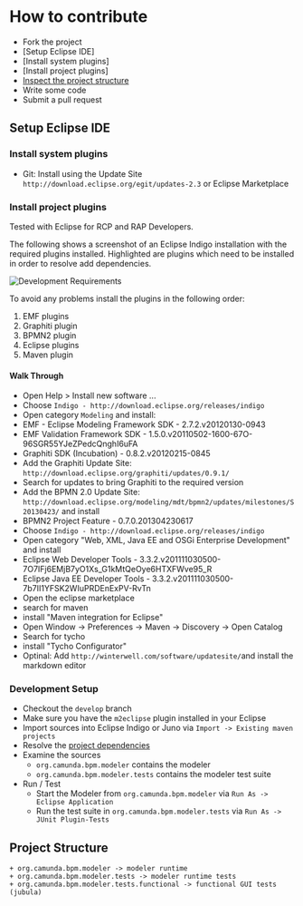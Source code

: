 # How to contribute

* Fork the project
* [Setup Eclipse IDE]
 * [Install system plugins]
 * [Install project plugins]
* [Inspect the project structure](#project-structure)
* Write some code
* Submit a pull request

## Setup Eclipse IDE

### Install system plugins

* Git: Install using the Update Site `http://download.eclipse.org/egit/updates-2.3` or Eclipse Marketplace

### Install project plugins

Tested with Eclipse for RCP and RAP Developers.

The following shows a screenshot of an Eclipse Indigo installation with the required plugins installed.
Highlighted are plugins which need to be installed in order to resolve add dependencies. 

![Development Requirements](https://raw.github.com/camunda/camunda-modeler/develop/documentation/images/development-requirements.png)

To avoid any problems install the plugins in the following order:

1. EMF plugins
2. Graphiti plugin
3. BPMN2 plugin
4. Eclipse plugins
5. Maven plugin

#### Walk Through

* Open Help > Install new software ...
* Choose `Indigo - http://download.eclipse.org/releases/indigo`
* Open category `Modeling` and install:
 * EMF - Eclipse Modeling Framework SDK - 2.7.2.v20120130-0943
 * EMF Validation Framework SDK	- 1.5.0.v20110502-1600-67O-96SGR55YJeZPedcQnghI6uFA
 * Graphiti SDK (Incubation) - 0.8.2.v20120215-0845
* Add the Graphiti Update Site: `http://download.eclipse.org/graphiti/updates/0.9.1/`
 * Search for updates to bring Graphiti to the required version
* Add the BPMN 2.0 Update Site: `http://download.eclipse.org/modeling/mdt/bpmn2/updates/milestones/S20130423/` and install
 * BPMN2 Project Feature - 0.7.0.201304230617
* Choose `Indigo - http://download.eclipse.org/releases/indigo`
* Open category "Web, XML, Java EE and OSGi Enterprise Development" and install
 * Eclipse Web Developer Tools - 3.3.2.v201111030500-7O7IFj6EMjB7yO1Xs_G1kMtQeOye6HTXFWve95_R
 * Eclipse Java EE Developer Tools - 3.3.2.v201111030500-7b7II1YFSK2WIuPRDEnExPV-RvTn
* Open the eclipse marketplace
 * search for maven
 * install "Maven integration for Eclipse"
* Open Window -> Preferences -> Maven -> Discovery -> Open Catalog
 * Search for tycho
 * install "Tycho Configurator"
* Optinal: Add `http://winterwell.com/software/updatesite/`and install the markdown editor

### Development Setup

* Checkout the `develop` branch
* Make sure you have the `m2eclipse` plugin installed in your Eclipse
* Import sources into Eclipse Indigo or Juno via `Import -> Existing maven projects`
* Resolve the [project dependencies](#development-dependencies)
* Examine the sources
    * `org.camunda.bpm.modeler` contains the modeler
    * `org.camunda.bpm.modeler.tests` contains the modeler test suite
* Run / Test
    * Start the Modeler from `org.camunda.bpm.modeler` via `Run As -> Eclipse Application`
    * Run the test suite in `org.camunda.bpm.modeler.tests` via `Run As -> JUnit Plugin-Tests`

## Project Structure

    + org.camunda.bpm.modeler -> modeler runtime
    + org.camunda.bpm.modeler.tests -> modeler runtime tests
    + org.camunda.bpm.modeler.tests.functional -> functional GUI tests (jubula)

[1]: https://github.com/camunda/camunda-modeler
